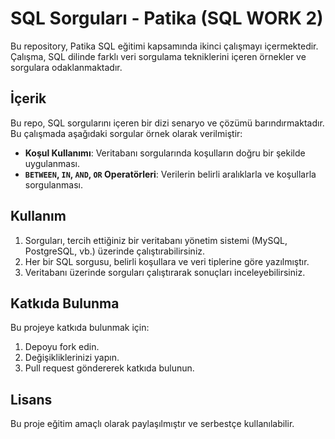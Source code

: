 # SQL Sorguları - Patika (SQL WORK 2)

Bu repository, Patika SQL eğitimi kapsamında ikinci çalışmayı içermektedir. Çalışma, SQL dilinde farklı veri sorgulama tekniklerini içeren örnekler ve sorgulara odaklanmaktadır.

## İçerik

Bu repo, SQL sorgularını içeren bir dizi senaryo ve çözümü barındırmaktadır. Bu çalışmada aşağıdaki sorgular örnek olarak verilmiştir:

- **Koşul Kullanımı**: Veritabanı sorgularında koşulların doğru bir şekilde uygulanması.
- **`BETWEEN`, `IN`, `AND`, `OR` Operatörleri**: Verilerin belirli aralıklarla ve koşullarla sorgulanması.

## Kullanım

1. Sorguları, tercih ettiğiniz bir veritabanı yönetim sistemi (MySQL, PostgreSQL, vb.) üzerinde çalıştırabilirsiniz.
2. Her bir SQL sorgusu, belirli koşullara ve veri tiplerine göre yazılmıştır.
3. Veritabanı üzerinde sorguları çalıştırarak sonuçları inceleyebilirsiniz.

## Katkıda Bulunma

Bu projeye katkıda bulunmak için:
1. Depoyu fork edin.
2. Değişikliklerinizi yapın.
3. Pull request göndererek katkıda bulunun.

## Lisans

Bu proje eğitim amaçlı olarak paylaşılmıştır ve serbestçe kullanılabilir.


